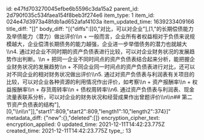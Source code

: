id: e47fd703270045efbe6b5596c3da15a2
parent_id: 2d790f035c534faea154f8beb3f274e6
item_type: 1
item_id: 024e47d3973a48fdb1ad652afaf4103a
item_updated_time: 1639233409166
title_diff: "[]"
body_diff: "[{\"diffs\":[[0,\"对比，可以对企业\"],[1,\"的长期偿债能力及举债能力（潜力）做出评价\\\n   + 一般而言，企业所有者权益相对于负债来说规模越大，企业偿清长期债务的能力越强，企业进一步举借债务的潜力也就越大\\\n4. 通过对企业不同时期的资产负债表进行比较，可以对企业财务状况的发展趋势作出判断。\\\n   + 把同一企业不同时间点的资产负债表结合起来分析，能把握企业财务状况的发展趋势\\\n   + 不同企业同一时间点的资产负债表进行对比，还可以对不同企业的相对财务状况做出评价\\\n5. 通过对资产负债表与利润表有关项目的比较，可以对企业各种资源的利用情况作出评价，如考察\\\n   + 资产报酬率\\\n   + 权益报酬率\\\n   + 存货周转率\\\n   + 债权周转率\\\n6. 通过资产负债表与利润表、现金流量表联系分析，可以对企业的财务状况和经营成果作出曾题评价\\\n\\\n## 第二节资产负债表的结构\"],[0,\"\\\n\\\n\"]],\"start1\":809,\"start2\":809,\"length1\":10,\"length2\":374}]"
metadata_diff: {"new":{},"deleted":[]}
encryption_cipher_text: 
encryption_applied: 0
updated_time: 2021-12-11T14:42:23.775Z
created_time: 2021-12-11T14:42:23.775Z
type_: 13